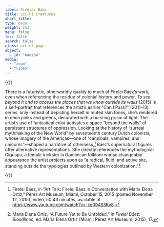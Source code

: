 ```yaml
---
label: Firelei Báez
title: Sci-Fi Creatures
short_title:
type: page
weight: 253
menu: false
toc: false
search: false
class: artist-page
object:
  - id: "baez3a"
media:
  - "zoom"
  - "video"
---
```

{{<q-figure id="baez3a">}}

There is a futuristic, otherworldly quality to much of Firelei Báez’s work, even when referencing the residue of colonial history and power. *To see beyond it and to access the places that we know outside its walls* (2015) is a self-portrait that references the artist’s earlier "Can I Pass?" (2011–13) series, only instead of depicting herself in muted skin tones, she’s rendered in neon pinks and greens, decorated with a bursting prism of light. The artist’s use of fantastical color activates a space “beyond the walls” of persistent structures of oppression. Looking at the history of “surreal mythmaking of the New World” by seventeenth century Dutch colonists, whose imagery of the Americas—one of “cannibals, vampires, and unicorns”—shaped a narrative of otherness,[^1] Báez’s supernatural figures offer alternative representations. She directly references the mythological Ciguapa, a female trickster in Dominican folklore whose changeable appearance the artist projects upon as “a radical, fluid, and active site, standing outside the typologies outlined by Western colonization.”[^2]

{{<q-figure id="baez3b">}}

[^1]: Firelei Báez, in “Art Talk: Firelei Báez in Conversation with María Elena Ortiz,” Pérez Art Museum, Miami, October 15, 2015 (posted November 12, 2015), video, 50:43 minutes, available at https://www.youtube.com/watch?v=-ko004S8Kv8.

[^2]: María Elena Ortiz, “A Future Yet to Be Unfolded,” in *Firelei Báez: Bloodlines*, ed. María Elena Ortiz (Miami: Pérez Art Museum, 2015), 17.
